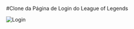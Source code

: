 #Clone da Página de Login do League of Legends

![Login](https://user-images.githubusercontent.com/90354426/178986350-b2940afe-bb43-4706-9a24-9e9e418221bd.jpg)
